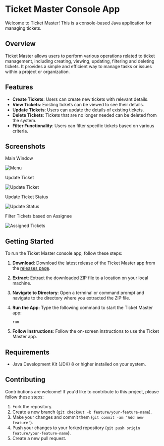 # Ticket Master Console App

Welcome to Ticket Master! This is a console-based Java application for managing tickets.

## Overview

Ticket Master allows users to perform various operations related to ticket management, including creating, viewing, updating, filtering and deleting tickets. It provides a simple and efficient way to manage tasks or issues within a project or organization.

## Features

- **Create Tickets**: Users can create new tickets with relevant details.
- **View Tickets**: Existing tickets can be viewed to see their details.
- **Update Tickets**: Users can update the details of existing tickets.
- **Delete Tickets**: Tickets that are no longer needed can be deleted from the system.
- **Filter Functionality**: Users can filter specific tickets based on various criteria.

## Screenshots

Main Window

![Menu](https://github.com/Sarthak-Oza/Ticket-Manager-Java-Console/assets/68885011/2a6a660c-975e-4624-936a-a1380f6e9edf)

Update Ticket

![Update Ticket](https://github.com/Sarthak-Oza/Ticket-Manager-Java-Console/assets/68885011/59789d06-87e0-41c9-a6bb-b2b17674bdde)

Update Ticket Status

![Update Status](https://github.com/Sarthak-Oza/Ticket-Manager-Java-Console/assets/68885011/5f97815c-d79d-4934-86b8-13eaa24013ff)

Filter Tickets based on Assignee

![Assigned Tickets](https://github.com/Sarthak-Oza/Ticket-Manager-Java-Console/assets/68885011/7aaa5d74-dd4d-492c-9b7b-c59017b9c950)

## Getting Started

To run the Ticket Master console app, follow these steps:

1. **Download**: Download the latest release of the Ticket Master app from the [releases page](https://github.com/Sarthak-Oza/Ticket-Manager-Java-Console/releases/tag/V1.0).

2. **Extract**: Extract the downloaded ZIP file to a location on your local machine.

3. **Navigate to Directory**: Open a terminal or command prompt and navigate to the directory where you extracted the ZIP file.

4. **Run the App**: Type the following command to start the Ticket Master app:
    ```
    run
    ```

5. **Follow Instructions**: Follow the on-screen instructions to use the Ticket Master app.

## Requirements

- Java Development Kit (JDK) 8 or higher installed on your system.

## Contributing

Contributions are welcome! If you'd like to contribute to this project, please follow these steps:

1. Fork the repository.
2. Create a new branch (`git checkout -b feature/your-feature-name`).
3. Make your changes and commit them (`git commit -am 'Add new feature'`).
4. Push your changes to your forked repository (`git push origin feature/your-feature-name`).
5. Create a new pull request.




